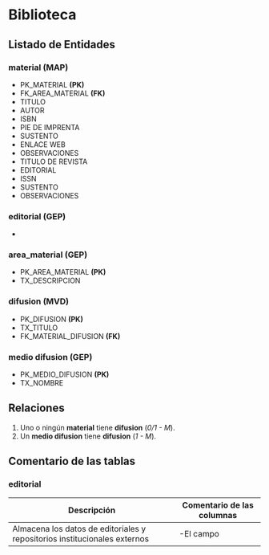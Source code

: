 # Biblioteca

## Listado de Entidades

### material (MAP)
- PK_MATERIAL **(PK)**
- FK_AREA_MATERIAL **(FK)**
- TITULO
- AUTOR
- ISBN
- PIE DE IMPRENTA
- SUSTENTO
- ENLACE WEB
- OBSERVACIONES
- TITULO DE REVISTA
- EDITORIAL
- ISSN
- SUSTENTO
- OBSERVACIONES

### editorial (GEP)
- 

### area_material (GEP)
- PK_AREA_MATERIAL **(PK)**
- TX_DESCRIPCION

### difusion (MVD)
- PK_DIFUSION **(PK)**
- TX_TITULO
- FK_MATERIAL_DIFUSION **(FK)**

### medio difusion (GEP)
- PK_MEDIO_DIFUSION **(PK)**
- TX_NOMBRE

## Relaciones
1. Uno o ningún **material** tiene **difusion** (_0/1  - M_).
2. Un **medio difusion** tiene **difusion** (_1 - M_).

## Comentario de las tablas

### editorial
| Descripción | Comentario de las columnas |
| ----------- |----------------------------|
| Almacena los datos de editoriales y repositorios institucionales externos | -El campo |
